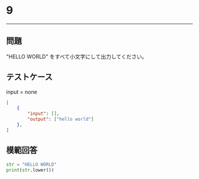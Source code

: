 # 9

---
## 問題

"HELLO WORLD" をすべて小文字にして出力してください。

## テストケース
input = none
```json
[
	{
		"input": [],
		"output": ["hello world"]
  	},
]
```

## 模範回答
```python
str = "HELLO WORLD"
print(str.lower())
```
